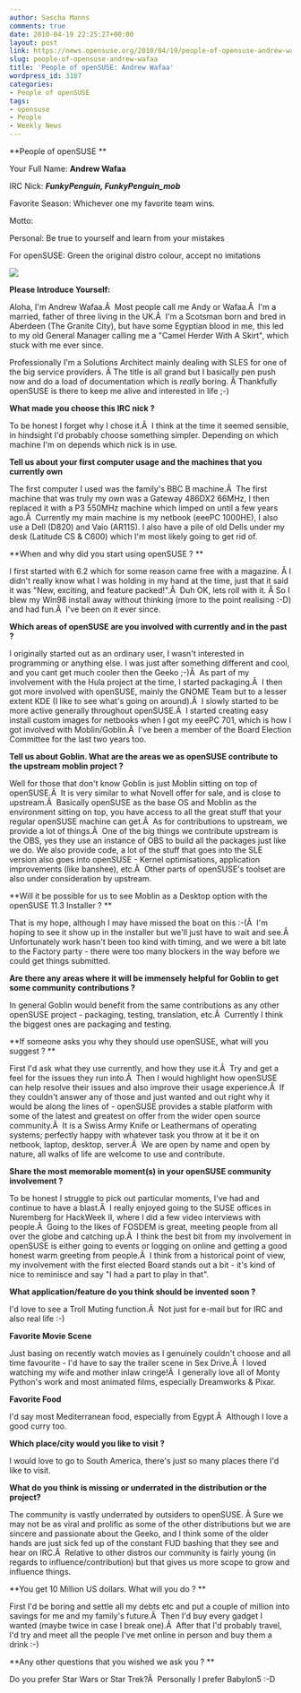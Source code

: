 ```yaml
---
author: Sascha Manns
comments: true
date: 2010-04-19 22:25:27+00:00
layout: post
link: https://news.opensuse.org/2010/04/19/people-of-opensuse-andrew-wafaa/
slug: people-of-opensuse-andrew-wafaa
title: 'People of openSUSE: Andrew Wafaa'
wordpress_id: 3187
categories:
- People of openSUSE
tags:
- opensuse
- People
- Weekly News
---
```




**People of openSUSE **

Your Full Name: **Andrew Wafaa**

IRC Nick: **_FunkyPenguin, FunkyPenguin_mob_**

Favorite Season: Whichever one my favorite team wins.

Motto:

Personal: Be true to yourself and learn from your mistakes

For openSUSE: Green the original distro colour, accept no imitations


![](https://docs.google.com/File?id=df2pz72p_4dkw6gbfj_b)


**Please Introduce Yourself:**






Aloha, I'm Andrew Wafaa.Â  Most people call me Andy or Wafaa.Â  I'm a married, father of three living in the UK.Â  I'm a Scotsman born and bred in Aberdeen (The Granite City), but have some Egyptian blood in me, this led to my old General Manager calling me a "Camel Herder With A Skirt", which stuck with me ever since.

Professionally I'm a Solutions Architect mainly dealing with SLES for one of the big service providers. Â The title is all grand but I basically pen push now and do a load of documentation which is _really_ boring. Â Thankfully openSUSE is there to keep me alive and interested in life ;-)







**What made you choose this IRC nick ?**




To be honest I forget why I chose it.Â  I think at the time it seemed sensible, in hindsight I'd probably choose something simpler. Depending on which machine I'm on depends which nick is in use.







**Tell us about your first computer usage and the machines that you currently own**




The first computer I used was the family's BBC B machine.Â  The first machine that was truly my own was a Gateway 486DX2 66MHz, I then replaced it with a P3 550MHz machine which limped on until a few years ago.Â  Currently my main machine is my netbook (eeePC 1000HE), I also use a Dell (D820) and Vaio (AR11S). I also have a pile of old Dells under my desk (Latitude CS & C600) which I'm most likely going to get rid of.







**When and why did you start using openSUSE ? **




I first started with 6.2 which for some reason came free with a magazine. Â I didn't really know what I was holding in my hand at the time, just that it said it was "New, exciting, and feature packed!".Â  Duh OK, lets roll with it. Â So I blew my Win98 install away without thinking (more to the point realising :-D) and had fun.Â  I've been on it ever since.







**Which areas of openSUSE are you involved with currently and in the past ?**




I originally started out as an ordinary user, I wasn't interested in programming or anything else. I was just after something different and cool, and you cant get much cooler then the Geeko ;-)Â  As part of my involvement with the Hula project at the time, I started packaging.Â  I then got more involved with openSUSE, mainly the GNOME Team but to a lesser extent KDE (I like to see what's going on around).Â  I slowly started to be more active generally throughout openSUSE.Â  I started creating easy install custom images for netbooks when I got my eeePC 701, which is how I got involved with Moblin/Goblin.Â  I've been a member of the Board Election Committee for the last two years too.







**Tell us about Goblin. What are the areas we as openSUSE contribute to the upstream moblin project ?**




Well for those that don't know Goblin is just Moblin sitting on top of openSUSE.Â  It is very similar to what Novell offer for sale, and is close to upstream.Â  Basically openSUSE as the base OS and Moblin as the environment sitting on top, you have access to all the great stuff that your regular openSUSE machine can get.Â  As for contributions to upstream, we provide a lot of things.Â  One of the big things we contribute upstream is the OBS, yes they use an instance of OBS to build all the packages just like we do. We also provide code, a lot of the stuff that goes into the SLE version also goes into openSUSE - Kernel optimisations, application improvements (like banshee), etc.Â  Other parts of openSUSE's toolset are also under consideration by upstream.







**Will it be possible for us to see Moblin as a Desktop option with the openSUSE 11.3 Installer ? **




That is my hope, although I may have missed the boat on this :-(Â  I'm hoping to see it show up in the installer but we'll just have to wait and see.Â  Unfortunately work hasn't been too kind with timing, and we were a bit late to the Factory party - there were too many blockers in the way before we could get things submitted.







**Are there any areas where it will be immensely helpful for Goblin to get some community contributions ?**




In general Goblin would benefit from the same contributions as any other openSUSE project - packaging, testing, translation, etc.Â  Currently I think the biggest ones are packaging and testing.







**If someone asks you why they should use openSUSE, what will you suggest ? **




First I'd ask what they use currently, and how they use it.Â  Try and get a feel for the issues they run into.Â  Then I would highlight how openSUSE can help resolve their issues and also improve their usage experience.Â  If they couldn't answer any of those and just wanted and out right why it would be along the lines of - openSUSE provides a stable platform with some of the latest and greatest on offer from the wider open source community.Â  It is a Swiss Army Knife or Leathermans of operating systems; perfectly happy with whatever task you throw at it be it on netbook, laptop, desktop, server.Â  We are open by name and open by nature, all walks of life are welcome to use and contribute.







**Share the most memorable moment(s) in your openSUSE community involvement ?**




To be honest I struggle to pick out particular moments, I've had and continue to have a blast.Â  I really enjoyed going to the SUSE offices in Nuremberg for HackWeek II, where I did a few video interviews with people.Â  Going to the likes of FOSDEM is great, meeting people from all over the globe and catching up.Â  I think the best bit from my involvement in openSUSE is either going to events or logging on online and getting a good honest warm greeting from people.Â  I think from a historical point of view, my involvement with the first elected Board stands out a bit - it's kind of nice to reminisce and say "I had a part to play in that".







**What application/feature do you think should be invented soon ?**




I'd love to see a Troll Muting function.Â  Not just for e-mail but for IRC and also real life :-)







**Favorite Movie Scene**




Just basing on recently watch movies as I genuinely couldn't choose and all time favourite - I'd have to say the trailer scene in Sex Drive.Â  I loved watching my wife and mother inlaw cringe!Â  I generally love all of Monty Python's work and most animated films, especially Dreamworks & Pixar.







**Favorite Food**




I'd say most Mediterranean food, especially from Egypt.Â  Although I love a good curry too.







**Which place/city would you like to visit ?**




I would love to go to South America, there's just so many places there I'd like to visit.







**What do you think is missing or underrated in the distribution or the project?**




The community is vastly underrated by outsiders to openSUSE. Â Sure we may not be as viral and prolific as some of the other distributions but we are sincere and passionate about the Geeko, and I think some of the older hands are just sick fed up of the constant FUD bashing that they see and hear on IRC.Â  Relative to other distros our community is fairly young (in regards to influence/contribution) but that gives us more scope to grow and influence things.







**You get 10 Million US dollars. What will you do ? **




First I'd be boring and settle all my debts etc and put a couple of million into savings for me and my family's future.Â  Then I'd buy every gadget I wanted (maybe twice in case I break one).Â  After that I'd probably travel, I'd try and meet all the people I've met online in person and buy them a drink :-)







**Any other questions that you wished we ask you ? **




Do you prefer Star Wars or Star Trek?Â  Personally I prefer Babylon5 :-D
